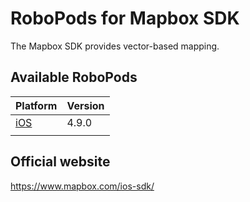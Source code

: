 # RoboPods for Mapbox SDK

The Mapbox SDK provides vector-based mapping.

## Available RoboPods

| Platform    | Version |
|-------------|---------|
| [iOS](ios/) | 4.9.0   |
|             |         |

## Official website

https://www.mapbox.com/ios-sdk/

